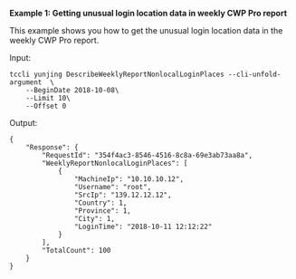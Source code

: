 **Example 1: Getting unusual login location data in weekly CWP Pro report**

This example shows you how to get the unusual login location data in the weekly CWP Pro report.

Input: 

```
tccli yunjing DescribeWeeklyReportNonlocalLoginPlaces --cli-unfold-argument  \
    --BeginDate 2018-10-08\
    --Limit 10\
    --Offset 0
```

Output: 
```
{
    "Response": {
        "RequestId": "354f4ac3-8546-4516-8c8a-69e3ab73aa8a",
        "WeeklyReportNonlocalLoginPlaces": [
            {
                "MachineIp": "10.10.10.12",
                "Username": "root",
                "SrcIp": "139.12.12.12",
                "Country": 1,
                "Province": 1,
                "City": 1,
                "LoginTime": "2018-10-11 12:12:22"
            }
        ],
        "TotalCount": 100
    }
}
```

